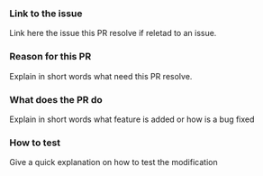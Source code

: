 ### Link to the issue
Link here the issue this PR resolve if reletad to an issue.

### Reason for this PR
Explain in short words what need this PR resolve.

### What does the PR do
Explain in short words what feature is added or how is a bug fixed

### How to test
Give a quick explanation on how to test the modification


